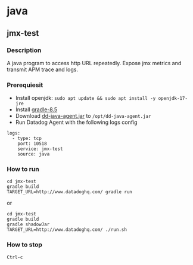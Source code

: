 # java
## jmx-test

### Description
A java program to access http URL repeatedly.
Expose jmx metrics and transmit APM trace and logs.

### Prerequiesit
* Install openjdk: `sudo apt update && sudo apt install -y openjdk-17-jre`
* Install [gradle-8.5](https://gradle.org/)
* Download [dd-java-agent.jar](https://repo1.maven.org/maven2/com/datadoghq/dd-java-agent/) to `/opt/dd-java-agent.jar`
* Run Datadog Agent with the following logs config
```
logs:
  - type: tcp
    port: 10518
    service: jmx-test
    source: java
```

### How to run
```
cd jmx-test
gradle build
TARGET_URL=http://www.datadoghq.com/ gradle run
```
or
```
cd jmx-test
gradle build
gradle shadowJar
TARGET_URL=http://www.datadoghq.com/ ./run.sh
```
### How to stop
```
Ctrl-c
```
